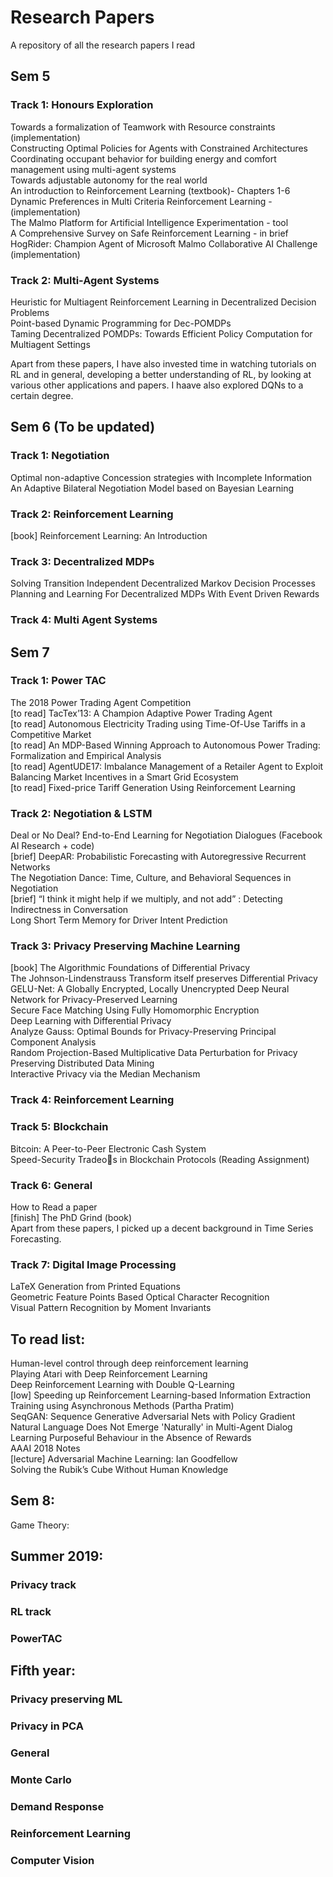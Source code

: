 # Research Papers
A repository of all the research papers I read

## Sem 5  
### Track 1: Honours Exploration
Towards a formalization of Teamwork with Resource constraints (implementation)  
Constructing Optimal Policies for Agents with Constrained Architectures  
Coordinating occupant behavior for building energy and comfort management using multi-agent systems  
Towards adjustable autonomy for the real world  
An introduction to Reinforcement Learning (textbook)- Chapters 1-6  
Dynamic Preferences in Multi Criteria Reinforcement Learning - (implementation)  
The Malmo Platform for Artificial Intelligence Experimentation - tool  
A Comprehensive Survey on Safe Reinforcement Learning - in brief  
HogRider: Champion Agent of Microsoft Malmo Collaborative AI Challenge (implementation)  
### Track 2: Multi-Agent Systems
Heuristic for Multiagent Reinforcement Learning in Decentralized Decision Problems  
Point-based Dynamic Programming for Dec-POMDPs  
Taming Decentralized POMDPs: Towards Efficient Policy Computation for Multiagent Settings  





Apart from these papers, I have also invested time in watching tutorials on RL and in general, developing a better understanding of RL, by looking at various other applications and papers. I haave also explored DQNs to a certain degree.  

## Sem 6 (To be updated)
### Track 1: Negotiation
Optimal non-adaptive Concession strategies with Incomplete Information  
An Adaptive Bilateral Negotiation Model based on Bayesian Learning  
### Track 2: Reinforcement Learning 
[book] Reinforcement Learning: An Introduction
### Track 3: Decentralized MDPs
Solving Transition Independent Decentralized Markov Decision Processes  
Planning and Learning For Decentralized MDPs With Event Driven Rewards  
### Track 4: Multi Agent Systems

## Sem 7  
### Track 1: Power TAC
The 2018 Power Trading Agent Competition  
[to read] TacTex’13: A Champion Adaptive Power Trading Agent  
[to read] Autonomous Electricity Trading using Time-Of-Use Tariffs in a Competitive Market  
[to read] An MDP-Based Winning Approach to Autonomous Power Trading: Formalization and Empirical Analysis  
[to read] AgentUDE17: Imbalance Management of a Retailer Agent to Exploit Balancing Market Incentives in a Smart Grid Ecosystem  
[to read] Fixed-price Tariff Generation Using Reinforcement Learning  
### Track 2: Negotiation & LSTM
Deal or No Deal? End-to-End Learning for Negotiation Dialogues  (Facebook AI Research + code)  
[brief] DeepAR: Probabilistic Forecasting with Autoregressive Recurrent Networks  
The Negotiation Dance: Time, Culture, and Behavioral Sequences in Negotiation  
[brief] “I think it might help if we multiply, and not add” : Detecting Indirectness in Conversation  
Long Short Term Memory for Driver Intent Prediction  
### Track 3: Privacy Preserving Machine Learning
[book] The Algorithmic Foundations of Differential Privacy  
The Johnson-Lindenstrauss Transform itself preserves Differential Privacy  
GELU-Net: A Globally Encrypted, Locally Unencrypted Deep Neural Network for Privacy-Preserved Learning  
Secure Face Matching Using Fully Homomorphic Encryption  
Deep Learning with Differential Privacy  
Analyze Gauss: Optimal Bounds for Privacy-Preserving Principal Component Analysis  
Random Projection-Based Multiplicative Data Perturbation for Privacy Preserving Distributed Data Mining  
Interactive Privacy via the Median Mechanism  
### Track 4: Reinforcement Learning
### Track 5: Blockchain  
Bitcoin: A Peer-to-Peer Electronic Cash System  
Speed-Security Tradeos in Blockchain Protocols (Reading Assignment)  
### Track 6: General
How to Read a paper  
[finish] The PhD Grind (book)  
Apart from these papers, I picked up a decent background in Time Series Forecasting.
### Track 7: Digital Image Processing
LaTeX Generation from Printed Equations  
Geometric Feature Points Based Optical Character Recognition  
Visual Pattern Recognition by Moment Invariants  

## To read list:
Human-level control through deep reinforcement learning  
Playing Atari with Deep Reinforcement Learning  
Deep Reinforcement Learning with Double Q-Learning  
[low] Speeding up Reinforcement Learning-based Information Extraction Training using Asynchronous Methods (Partha Pratim)  
SeqGAN: Sequence Generative Adversarial Nets with Policy Gradient  
Natural Language Does Not Emerge 'Naturally' in Multi-Agent Dialog  
Learning Purposeful Behaviour in the Absence of Rewards  
AAAI 2018 Notes  
[lecture] Adversarial Machine Learning: Ian Goodfellow  
Solving the Rubik’s Cube Without Human Knowledge  

## Sem 8:
Game Theory:


## Summer 2019:
### Privacy track
### RL track
### PowerTAC

## Fifth year:

### Privacy preserving ML


### Privacy in PCA

### General

### Monte Carlo

### Demand Response

### Reinforcement Learning

### Computer Vision

